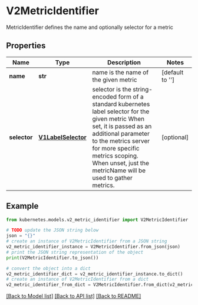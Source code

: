 # V2MetricIdentifier

MetricIdentifier defines the name and optionally selector for a metric

## Properties

Name | Type | Description | Notes
------------ | ------------- | ------------- | -------------
**name** | **str** | name is the name of the given metric | [default to '']
**selector** | [**V1LabelSelector**](V1LabelSelector.md) | selector is the string-encoded form of a standard kubernetes label selector for the given metric When set, it is passed as an additional parameter to the metrics server for more specific metrics scoping. When unset, just the metricName will be used to gather metrics. | [optional] 

## Example

```python
from kubernetes.models.v2_metric_identifier import V2MetricIdentifier

# TODO update the JSON string below
json = "{}"
# create an instance of V2MetricIdentifier from a JSON string
v2_metric_identifier_instance = V2MetricIdentifier.from_json(json)
# print the JSON string representation of the object
print(V2MetricIdentifier.to_json())

# convert the object into a dict
v2_metric_identifier_dict = v2_metric_identifier_instance.to_dict()
# create an instance of V2MetricIdentifier from a dict
v2_metric_identifier_from_dict = V2MetricIdentifier.from_dict(v2_metric_identifier_dict)
```
[[Back to Model list]](../README.md#documentation-for-models) [[Back to API list]](../README.md#documentation-for-api-endpoints) [[Back to README]](../README.md)



